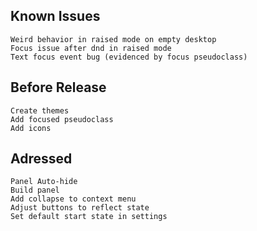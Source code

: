 Known Issues
------------
    Weird behavior in raised mode on empty desktop
    Focus issue after dnd in raised mode
    Text focus event bug (evidenced by focus pseudoclass)

Before Release
--------------
    Create themes
    Add focused pseudoclass
    Add icons

Adressed
--------
    Panel Auto-hide
    Build panel
    Add collapse to context menu
    Adjust buttons to reflect state
    Set default start state in settings
